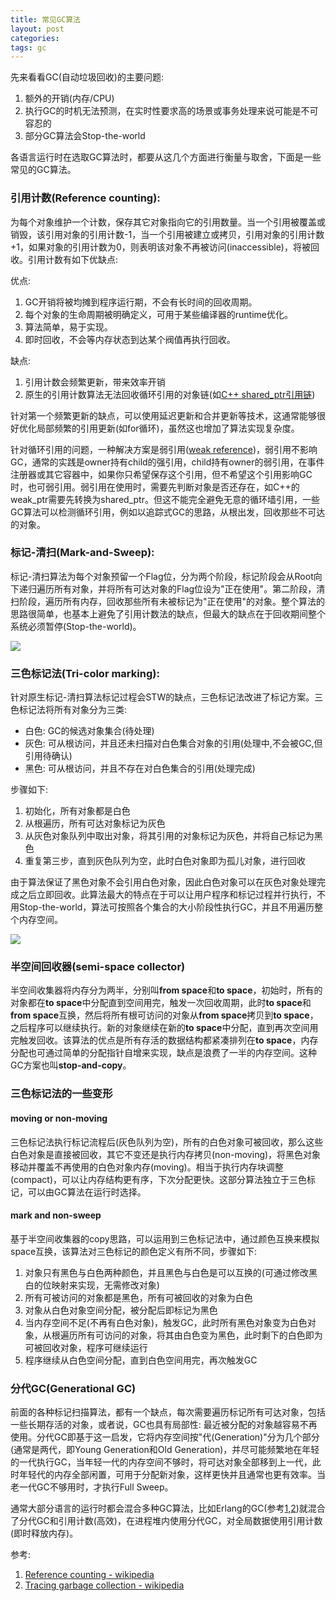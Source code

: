 ```yaml
---
title: 常见GC算法
layout: post
categories: 
tags: gc
---
```


先来看看GC(自动垃圾回收)的主要问题:

1. 额外的开销(内存/CPU)
2. 执行GC的时机无法预测，在实时性要求高的场景或事务处理来说可能是不可容忍的
3. 部分GC算法会Stop-the-world

各语言运行时在选取GC算法时，都要从这几个方面进行衡量与取舍，下面是一些常见的GC算法。

### 引用计数(Reference counting):

为每个对象维护一个计数，保存其它对象指向它的引用数量。当一个引用被覆盖或销毁，该引用对象的引用计数-1，当一个引用被建立或拷贝，引用对象的引用计数+1，如果对象的引用计数为0，则表明该对象不再被访问(inaccessible)，将被回收。引用计数有如下优缺点:

优点:

1. GC开销将被均摊到程序运行期，不会有长时间的回收周期。
2. 每个对象的生命周期被明确定义，可用于某些编译器的runtime优化。
3. 算法简单，易于实现。
4. 即时回收，不会等内存状态到达某个阀值再执行回收。

缺点:

1. 引用计数会频繁更新，带来效率开销
2. 原生的引用计数算法无法回收循环引用的对象链(如[C++ shared_ptr引用链](http://wudaijun.com/2014/12/shared_ptr-reference/))

针对第一个频繁更新的缺点，可以使用延迟更新和合并更新等技术，这通常能够很好优化局部频繁的引用更新(如for循环)，虽然这也增加了算法实现复杂度。

针对循环引用的问题，一种解决方案是弱引用([weak reference](https://en.wikipedia.org/wiki/Weak_reference))，弱引用不影响GC，通常的实践是owner持有child的强引用，child持有owner的弱引用，在事件注册器或其它容器中，如果你只希望保存这个引用，但不希望这个引用影响GC时，也可弱引用。弱引用在使用时，需要先判断对象是否还存在，如C++的weak\_ptr需要先转换为shared\_ptr。但这不能完全避免无意的循环墙引用，一些GC算法可以检测循环引用，例如以追踪式GC的思路，从根出发，回收那些不可达的对象。

### 标记-清扫(Mark-and-Sweep):

标记-清扫算法为每个对象预留一个Flag位，分为两个阶段，标记阶段会从Root向下递归遍历所有对象，并将所有可达对象的Flag位设为"正在使用"。第二阶段，清扫阶段，遍历所有内存，回收那些所有未被标记为"正在使用"的对象。整个算法的思路很简单，也基本上避免了引用计数法的缺点，但最大的缺点在于回收期间整个系统必须暂停(Stop-the-world)。

![](/assets/image/os/mark-and-sweep.gif "")

### 三色标记法(Tri-color marking):

针对原生标记-清扫算法标记过程会STW的缺点，三色标记法改进了标记方案。三色标记法将所有对象分为三类:

- 白色: GC的候选对象集合(待处理)
- 灰色: 可从根访问，并且还未扫描对白色集合对象的引用(处理中,不会被GC,但引用待确认)
- 黑色: 可从根访问，并且不存在对白色集合的引用(处理完成)

步骤如下:

1. 初始化，所有对象都是白色
2. 从根遍历，所有可达对象标记为灰色
3. 从灰色对象队列中取出对象，将其引用的对象标记为灰色，并将自己标记为黑色
4. 重复第三步，直到灰色队列为空，此时白色对象即为孤儿对象，进行回收

由于算法保证了黑色对象不会引用白色对象，因此白色对象可以在灰色对象处理完成之后立即回收。此算法最大的特点在于可以让用户程序和标记过程并行执行，不用Stop-the-world，算法可按照各个集合的大小阶段性执行GC，并且不用遍历整个内存空间。

![](/assets/image/os/tri-color-marking.gif "")

### 半空间回收器(semi-space collector)

半空间收集器将内存分为两半，分别叫**from space**和**to space**，初始时，所有的对象都在**to space**中分配直到空间用完，触发一次回收周期，此时**to space**和**from space**互换，然后将所有根可访问的对象从**from space**拷贝到**to space**，之后程序可以继续执行。新的对象继续在新的**to space**中分配，直到再次空间用完触发回收。该算法的优点是所有存活的数据结构都紧凑排列在**to space**，内存分配也可通过简单的分配指针自增来实现，缺点是浪费了一半的内存空间。这种GC方案也叫**stop-and-copy**。

### 三色标记法的一些变形

#### moving or non-moving

三色标记法执行标记流程后(灰色队列为空)，所有的白色对象可被回收，那么这些白色对象是直接被回收，其它不变还是执行内存拷贝(non-moving)，将黑色对象移动并覆盖不再使用的白色对象内存(moving)。相当于执行内存块调整(compact)，可以让内存结构更有序，下次分配更快。这部分算法独立于三色标记，可以由GC算法在运行时选择。

#### mark and non-sweep

基于半空间收集器的copy思路，可以运用到三色标记法中，通过颜色互换来模拟space互换，该算法对三色标记的颜色定义有所不同，步骤如下:

1. 对象只有黑色与白色两种颜色，并且黑色与白色是可以互换的(可通过修改黑白的位映射来实现，无需修改对象)
2. 所有可被访问的对象都是黑色，所有可被回收的对象为白色
3. 对象从白色对象空间分配，被分配后即标记为黑色
4. 当内存空间不足(不再有白色对象)，触发GC，此时所有黑色对象变为白色对象，从根遍历所有可访问的对象，将其由白色变为黑色，此时剩下的白色即为可被回收对象，程序可继续运行
5. 程序继续从白色空间分配，直到白色空间用完，再次触发GC


### 分代GC(Generational GC)

前面的各种标记扫描算法，都有一个缺点，每次需要遍历标记所有可达对象，包括一些长期存活的对象，或者说，GC也具有局部性: 最近被分配的对象越容易不再使用。分代GC即基于这一启发，它将内存空间按"代(Generation)"分为几个部分(通常是两代，即Young Generation和Old Generation)，并尽可能频繁地在年轻的一代执行GC，当年轻一代的内存空间不够时，将可达对象全部移到上一代，此时年轻代的内存全部闲置，可用于分配新对象，这样更快并且通常也更有效率。当老一代GC不够用时，才执行Full Sweep。

通常大部分语言的运行时都会混合多种GC算法，比如Erlang的GC(参考[1](https://segmentfault.com/a/1190000003758525),[2](http://blog.csdn.net/mycwq/article/details/26613275))就混合了分代GC和引用计数(高效)，在进程堆内使用分代GC，对全局数据使用引用计数(即时释放内存)。


参考:

1. [Reference counting - wikipedia](https://en.wikipedia.org/wiki/Reference_counting)
2. [Tracing garbage collection - wikipedia](https://en.wikipedia.org/wiki/Tracing_garbage_collection)
